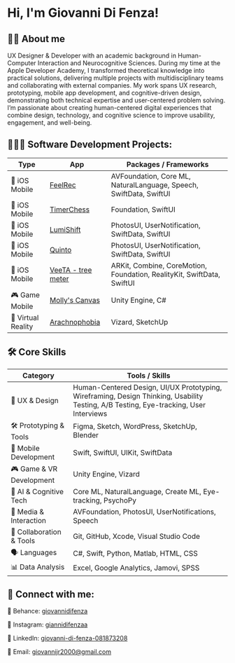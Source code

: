 <h1>Hi, I'm Giovanni Di Fenza!</h1>

<h2>🙋🏼 About me</h2>
<p>
UX Designer & Developer with an academic background in Human-Computer Interaction and Neurocognitive Sciences. During my time at the Apple Developer Academy, I transformed theoretical knowledge into practical solutions, delivering multiple projects with multidisciplinary teams and collaborating with external companies. My work spans UX research, prototyping, mobile app development, and cognitive-driven design, demonstrating both technical expertise and user-centered problem solving. I’m passionate about creating human-centered digital experiences that combine design, technology, and cognitive science to improve usability, engagement, and well-being.
</p>

<h2>🧑🏼‍💻 Software Development Projects:</h2>

<table>
  <thead>
    <tr>
      <th>Type</th>
      <th>App</th>
      <th>Packages / Frameworks</th>
    </tr>
  </thead>
  <tbody>
    <tr>
      <td>📱 iOS Mobile</td>
      <td><a href="https://github.com/Orso-bit/FeelRec" target="_blank">FeelRec</a></td>
      <td>AVFoundation, Core ML, NaturalLanguage, Speech, SwiftData, SwiftUI</td>
    </tr>
    <tr>
      <td>📱 iOS Mobile</td>
      <td><a href="https://github.com/Orso-bit/TimerChess/tree/main" target="_blank">TimerChess</a></td>
      <td>Foundation, SwiftUI</td>
    </tr>
    <tr>
      <td>📱 iOS Mobile</td>
      <td><a href="https://github.com/Mamba2301/ImpostorSyndromeAl_final/tree/main" target="_blank">LumiShift</a></td>
      <td>PhotosUI, UserNotification, SwiftData, SwiftUI</td>
    </tr>
    <tr>
      <td>📱 iOS Mobile</td>
      <td><a href="https://github.com/Orso-bit/Quinto" target="_blank">Quinto</a></td>
      <td>PhotosUI, UserNotification, SwiftData, SwiftUI</td>
    </tr>
    <tr>
      <td>📱 iOS Mobile</td>
      <td><a href="https://github.com/Orso-bit/VeeTa" target="_blank">VeeTA - tree meter</a></td>
      <td>ARKit, Combine, CoreMotion, Foundation, RealityKit, SwiftData, SwiftUI</td>
    </tr>
    <tr>
      <td>🎮 Game Mobile</td>
      <td><a href="https://github.com/Githubense/Molly" target="_blank">Molly's Canvas</a></td>
      <td>Unity Engine, C#</td>
    </tr>
    <tr>
      <td>🥽 Virtual Reality</td>
      <td><a href="https://github.com/Orso-bit/Arachnophobia" target="_blank">Arachnophobia</a></td>
      <td>Vizard, SketchUp</td>
    </tr>
  </tbody>
</table>

 
<h2>🛠️ Core Skills</h2>

<table>
  <thead>
    <tr>
      <th>Category</th>
      <th>Tools / Skills</th>
    </tr>
  </thead>
  <tbody>
    <tr>
      <td>🎨 UX & Design</td>
      <td>Human-Centered Design, UI/UX Prototyping, Wireframing, Design Thinking, Usability Testing, A/B Testing, Eye-tracking, User Interviews</td>
    </tr>
    <tr>
      <td>🛠️ Prototyping & Tools</td>
      <td>Figma, Sketch, WordPress, SketchUp, Blender</td>
    </tr>
    <tr>
      <td>📱 Mobile Development</td>
      <td>Swift, SwiftUI, UIKit, SwiftData</td>
    </tr>
    <tr>
      <td>🎮 Game & VR Development</td>
      <td>Unity Engine, Vizard</td>
    </tr>
    <tr>
      <td>🤖 AI & Cognitive Tech</td>
      <td>Core ML, NaturalLanguage, Create ML, Eye-tracking, PsychoPy</td>
    </tr>
    <tr>
      <td>🎥 Media & Interaction</td>
      <td>AVFoundation, PhotosUI, UserNotifications, Speech</td>
    </tr>
    <tr>
      <td>🤝 Collaboration & Tools</td>
      <td>Git, GitHub, Xcode, Visual Studio Code</td>
    </tr>
    <tr>
      <td>🗣️ Languages</td>
      <td>C#, Swift, Python, Matlab, HTML, CSS</td>
    </tr>
    <tr>
      <td>📊 Data Analysis</td>
      <td>Excel, Google Analytics, Jamovi, SPSS</td>
    </tr>
  </tbody>
</table>

<h2> 🤳 Connect with me:</h2>

<p>🎨 Behance: <a href="https://www.behance.net/giovannidifenza" target="_blank">giovannidifenza</a></p>
<p>📸 Instagram: <a href="https://www.instagram.com/giannidifenzaa/" target="_blank">giannidifenzaa</a></p>
<p>💼 LinkedIn: <a href="https://www.linkedin.com/in/giovanni-di-fenza-081873208/" target="_blank">giovanni-di-fenza-081873208</a></p>
<p>📧 Email: <a href="mailto:giovannijr2000@gmail.com">giovannijr2000@gmail.com</a></p>


<!--
**joshmadakor1/joshmadakor1** is a ✨ _special_ ✨ repository because its `README.md` (this file) appears on your GitHub profile.

Here are some ideas to get you started:

- 🔭 I’m currently working on ...
- 🌱 I’m currently learning ...
- 👯 I’m looking to collaborate on ...
- 🤔 I’m looking for help with ...
- 💬 Ask me about ...
- 📫 How to reach me: ...
- 😄 Pronouns: ...
- ⚡ Fun fact: ...
-->
